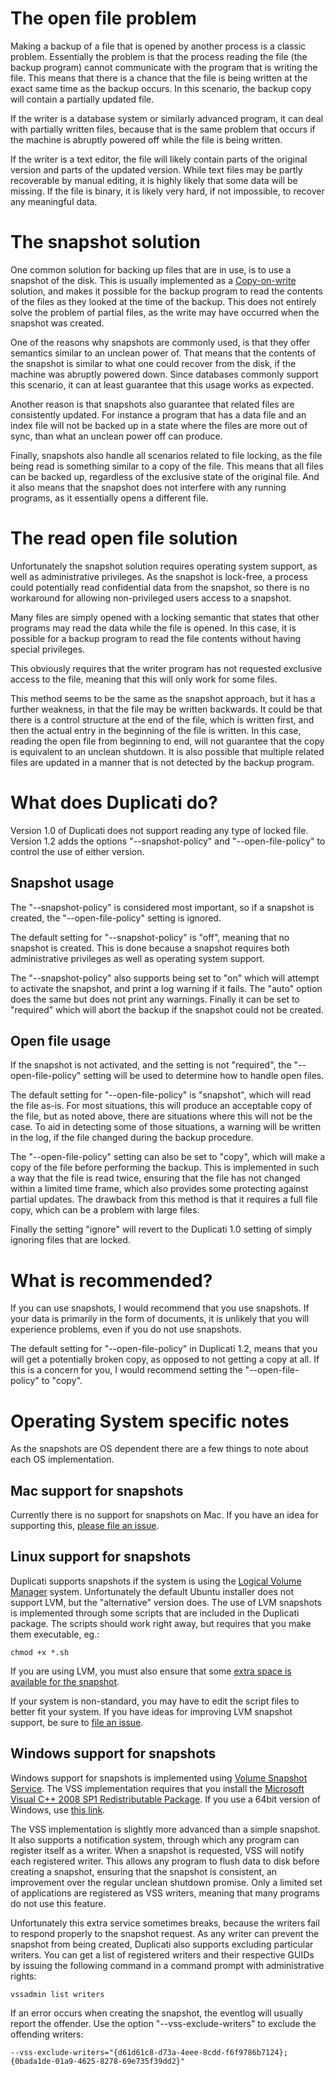 # The open file problem #

Making a backup of a file that is opened by another process is a classic problem. Essentially the problem is that the process reading the file (the backup program) cannot communicate with the program that is writing the file. This means that there is a chance that the file is being written at the exact same time as the backup occurs. In this scenario, the backup copy will contain a partially updated file.

If the writer is a database system or similarly advanced program, it can deal with partially written files, because that is the same problem that occurs if the machine is abruptly powered off while the file is being written.

If the writer is a text editor, the file will likely contain parts of the original version and parts of the updated version. While text files may be partly recoverable by manual editing, it is highly likely that some data will be missing. If the file is binary, it is likely very hard, if not impossible, to recover any meaningful data.

# The snapshot solution #

One common solution for backing up files that are in use, is to use a snapshot of the disk. This is usually implemented as a [Copy-on-write](http://en.wikipedia.org/wiki/Copy-on-write) solution, and makes it possible for the backup program to read the contents of the files as they looked at the time of the backup. This does not entirely solve the problem of partial files, as the write may have occurred when the snapshot was created.

One of the reasons why snapshots are commonly used, is that they offer semantics similar to an unclean power of. That means that the contents of the snapshot is similar to what one could recover from the disk, if the machine was abruptly powered down. Since databases commonly support this scenario, it can at least guarantee that this usage works as expected.

Another reason is that snapshots also guarantee that related files are consistently updated. For instance a program that has a data file and an index file will not be backed up in a state where the files are more out of sync, than what an unclean power off can produce.

Finally, snapshots also handle all scenarios related to file locking, as the file being read is something similar to a copy of the file. This means that all files can be backed up, regardless of the exclusive state of the original file. And it also means that the snapshot does not interfere with any running programs, as it essentially opens a different file.

# The read open file solution #

Unfortunately the snapshot solution requires operating system support, as well as administrative privileges. As the snapshot is lock-free, a process could potentially read confidential data from the snapshot, so there is no workaround for allowing non-privileged users access to a snapshot.

Many files are simply opened with a locking semantic that states that other programs may read the data while the file is opened. In this case, it is possible for a backup program to read the file contents without having special privileges.

This obviously requires that the writer program has not requested exclusive access to the file, meaning that this will only work for some files.

This method seems to be the same as the snapshot approach, but it has a further weakness, in that the file may be written backwards. It could be that there is a control structure at the end of the file, which is written first, and then the actual entry in the beginning of the file is written. In this case, reading the open file from beginning to end, will not guarantee that the copy is equivalent to an unclean shutdown. It is also possible that multiple related files are updated in a manner that is not detected by the backup program.

# What does Duplicati do? #

Version 1.0 of Duplicati does not support reading any type of locked file. Version 1.2 adds the options "--snapshot-policy" and "--open-file-policy" to control the use of either version.

## Snapshot usage ##

The "--snapshot-policy" is considered most important, so if a snapshot is created, the "--open-file-policy" setting is ignored.

The default setting for "--snapshot-policy" is "off", meaning that no snapshot is created. This is done because a snapshot requires both administrative privileges as well as operating system support.

The "--snapshot-policy" also supports being set to "on" which will attempt to activate the snapshot, and print a log warning if it fails. The "auto" option does the same but does not print any warnings. Finally it can be set to "required" which will abort the backup if the snapshot could not be created.

## Open file usage ##

If the snapshot is not activated, and the setting is not "required", the "--open-file-policy" setting will be used to determine how to handle open files.

The default setting for "--open-file-policy" is "snapshot", which will read the file as-is. For most situations, this will produce an acceptable copy of the file, but as noted above, there are situations where this will not be the case. To aid in detecting some of those situations, a warning will be written in the log, if the file changed during the backup procedure.

The "--open-file-policy" setting can also be set to "copy", which will make a copy of the file before performing the backup. This is implemented in such a way that the file is read twice, ensuring that the file has not changed within a limited time frame, which also provides some protecting against partial updates. The drawback from this method is that it requires a full file copy, which can be a problem with large files.

Finally the setting "ignore" will revert to the Duplicati 1.0 setting of simply ignoring files that are locked.

# What is recommended? #

If you can use snapshots, I would recommend that you use snapshots. If your data is primarily in the form of documents, it is unlikely that you will experience problems, even if you do not use snapshots.

The default setting for "--open-file-policy" in Duplicati 1.2, means that you will get a potentially broken copy, as opposed to not getting a copy at all. If this is a concern for you, I would recommend setting the "--open-file-policy" to "copy".

# Operating System specific notes #

As the snapshots are OS dependent there are a few things to note about each OS implementation.

## Mac support for snapshots ##

Currently there is no support for snapshots on Mac. If you have an idea for supporting this, [please file an issue](http://code.google.com/p/duplicati/issues/list).

## Linux support for snapshots ##

Duplicati supports snapshots if the system is using the [Logical Volume Manager](http://en.wikipedia.org/wiki/Logical_Volume_Manager_(Linux)) system. Unfortunately the default Ubuntu installer does not support LVM, but the "alternative" version does. The use of LVM snapshots is implemented through some scripts that are included in the Duplicati package. The scripts should work right away, but requires that you make them executable, eg.:
```
chmod +x *.sh
```

If you are using LVM, you must also ensure that some [extra space is available for the snapshot](http://tldp.org/HOWTO/LVM-HOWTO/snapshots_backup.html).

If your system is non-standard, you may have to edit the script files to better fit your system. If you have ideas for improving LVM snapshot support, be sure to [file an issue](http://code.google.com/p/duplicati/issues/list).

## Windows support for snapshots ##

Windows support for snapshots is implemented using [Volume Snapshot Service](http://en.wikipedia.org/wiki/Shadow_Copy). The VSS implementation requires that you install the [Microsoft Visual C++ 2008 SP1 Redistributable Package](http://www.microsoft.com/downloads/en/details.aspx?familyid=a5c84275-3b97-4ab7-a40d-3802b2af5fc2&displaylang=en). If you use a 64bit version of Windows, use [this link](http://www.microsoft.com/downloads/en/details.aspx?familyid=ba9257ca-337f-4b40-8c14-157cfdffee4e&displaylang=en).

The VSS implementation is slightly more advanced than a simple snapshot. It also supports a notification system, through which any program can register itself as a writer. When a snapshot is requested, VSS will notify each registered writer. This allows any program to flush data to disk before creating a snapshot, ensuring that the snapshot is consistent, an improvement over the regular unclean shutdown promise. Only a limited set of applications are registered as VSS writers, meaning that many programs do not use this feature.

Unfortunately this extra service sometimes breaks, because the writers fail to respond properly to the snapshot request. As any writer can prevent the snapshot from being created, Duplicati also supports excluding particular writers. You can get a list of registered writers and their respective GUIDs by issuing the following command in a command prompt with administrative rights:
```
vssadmin list writers
```

If an error occurs when creating the snapshot, the eventlog will usually report the offender. Use the option "--vss-exclude-writers" to exclude the offending writers:
```
--vss-exclude-writers="{d61d61c8-d73a-4eee-8cdd-f6f9786b7124};{0bada1de-01a9-4625-8278-69e735f39dd2}"
```
